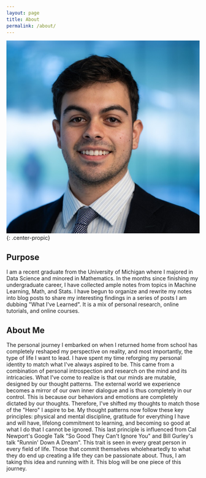 ```yaml
---
layout: page
title: About
permalink: /about/
---
```


![profilepic](assets/images/profile-pic.jpg){: .center-propic}

## Purpose
I am a recent graduate from the University of Michigan where I majored in Data Science and minored in Mathematics. In the months since finishing my undergraduate career, I have collected ample notes from topics in Machine Learning, Math, and Stats. I have begun to organize and rewrite my notes into blog posts to share my interesting findings in a series of posts I am dubbing "What I've Learned". It is a mix of personal research, online tutorials, and online courses. 

## About Me
The personal journey I embarked on when I returned home from school has completely reshaped my perspective on reality, and most importantly, the type of life I want to lead. I have spent my time reforging my personal identity to match what I've always aspired to be. This came from a combination of personal introspection and research on the mind and its intricacies. What I've come to realize is that our minds are mutable, designed by our thought patterns. The external world we experience becomes a mirror of our own inner dialogue and is thus completely in our control. This is because our behaviors and emotions are completely dictated by our thoughts. Therefore, I've shifted my thoughts to match those of the "Hero" I aspire to be. My thought patterns now follow these key principles: physical and mental discipline, gratitude for everything I have and will have, lifelong commitment to learning, and becoming so good at what I do that I cannot be ignored. This last principle is influenced from Cal Newport's Google Talk "So Good They Can't Ignore You" and Bill Gurley's talk "Runnin' Down A Dream". This trait is seen in every great person in every field of life. Those that commit themselves wholeheartedly to what they do end up creating a life they can be passionate about. Thus, I am taking this idea and running with it. This blog will be one piece of this journey. 
